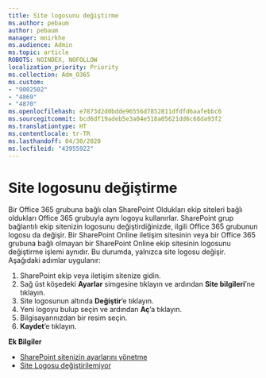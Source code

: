 ```yaml
---
title: Site logosunu değiştirme
ms.author: pebaum
author: pebaum
manager: mnirkhe
ms.audience: Admin
ms.topic: article
ROBOTS: NOINDEX, NOFOLLOW
localization_priority: Priority
ms.collection: Adm_O365
ms.custom:
- "9002502"
- "4869"
- "4870"
ms.openlocfilehash: e7873d2d0bdde96556d7852811dfdfd6aafebbc6
ms.sourcegitcommit: bcd6df19adeb5e3a04e518a05621dd6c68da93f2
ms.translationtype: HT
ms.contentlocale: tr-TR
ms.lasthandoff: 04/30/2020
ms.locfileid: "43955922"
---
```

# <a name="change-site-logo"></a>Site logosunu değiştirme

Bir Office 365 grubuna bağlı olan SharePoint Oldukları ekip siteleri bağlı oldukları Office 365 grubuyla aynı logoyu kullanırlar. SharePoint grup bağlantılı ekip sitenizin logosunu değiştirdiğinizde, ilgili Office 365 grubunun logosu da değişir. Bir SharePoint Online iletişim sitesinin veya bir Office 365 grubuna bağlı olmayan bir SharePoint Online ekip sitesinin logosunu değiştirme işlemi aynıdır. Bu durumda, yalnızca site logosu değişir. Aşağıdaki adımlar uygulanır:

1. SharePoint ekip veya iletişim sitenize gidin.
2. Sağ üst köşedeki **Ayarlar** simgesine tıklayın ve ardından **Site bilgileri**’ne tıklayın.
3. Site logosunun altında **Değiştir**’e tıklayın.
4. Yeni logoyu bulup seçin ve ardından **Aç**’a tıklayın.
5. Bilgisayarınızdan bir resim seçin.
6. **Kaydet**’e tıklayın.

**Ek Bilgiler**

- [SharePoint sitenizin ayarlarını yönetme](https://support.office.com/article/manage-your-sharepoint-site-settings-8376034d-d0c7-446e-9178-6ab51c58df42)
- [Site Logosu değiştirilemiyor](https://docs.microsoft.com/sharepoint/troubleshoot/sites/error-when-changing-o365-site-logo)
